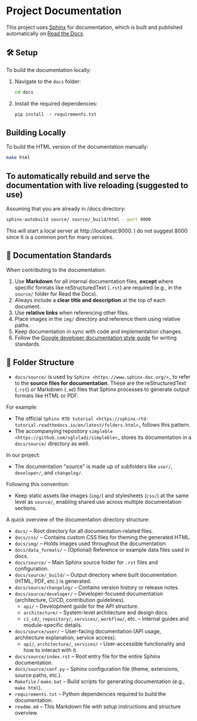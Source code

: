 # Project Documentation

This project uses [Sphinx](https://www.sphinx-doc.org/) for documentation, which is built and published automatically on [Read the Docs](https://readthedocs.org/).

## 🛠️ Setup

To build the documentation locally:

1. Navigate to the `docs` folder:

    ```bash
    cd docs
    ```

2. Install the required dependencies:

    ```bash
    pip install -r requirements.txt
    ```

## Building Locally

To build the HTML version of the documentation manually:

```bash
make html
```

## To automatically rebuild and serve the documentation with live reloading (suggested to use)
Assuming that you are already in /docs directory:

```bash
sphinx-autobuild source/ source/_build/html --port 9000
```

This will start a local server at http://localhost:9000. I do not suggest 8000 since it is a common port for many services.

## 📖 Documentation Standards

When contributing to the documentation:

1. Use **Markdown** for all internal documentation files, **except** where specific formats like reStructuredText (`.rst`) are required (e.g., in the `source/` folder for Read the Docs).
2. Always include a **clear title and description** at the top of each document.
3. Use **relative links** when referencing other files.
4. Place images in the `img/` directory and reference them using relative paths.
5. Keep documentation in sync with code and implementation changes.
6. Follow the [Google developer documentation style guide](https://developers.google.com/style) for writing standards.

## 📂 Folder Structure

- ``docs/source/`` is used by `Sphinx <https://www.sphinx-doc.org/>`_ to refer to the **source files for documentation**. These are the reStructuredText (``.rst``) or Markdown (``.md``) files that Sphinx processes to generate output formats like HTML or PDF.

For example:
- The official `Sphinx RTD tutorial <https://sphinx-rtd-tutorial.readthedocs.io/en/latest/folders.html>`_ follows this pattern.
- The accompanying repository `simpleble <https://github.com/sglvladi/simpleble>`_ stores its documentation in a ``docs/source/`` directory as well.

In our project:

- The documentation "source" is made up of subfolders like ``user/``, ``developer/``, and ``changelog/``.

Following this convention:
- Keep static assets like images (``img/``) and stylesheets (``css/``) at the same level as ``source/``, enabling shared use across multiple documentation sections.


A quick overview of the documentation directory structure:

- `docs/` – Root directory for all documentation-related files.
- `docs/css/` – Contains custom CSS files for theming the generated HTML.
- `docs/img/` – Holds images used throughout the documentation.
- `docs/data_formats/` – (Optional) Reference or example data files used in docs.
- `docs/source/` – Main Sphinx source folder for `.rst` files and configuration.
- `docs/source/_build/` – Output directory where built documentation (HTML, PDF, etc.) is generated.
- `docs/source/changelog/` – Contains version history or release notes.
- `docs/source/developer/` – Developer-focused documentation (architecture, CI/CD, contribution guidelines).
  - `api/` – Development guide for the API structure.
  - `architecture/` – System-level architecture and design docs.
  - `ci_cd/`, `repository/`, `services/`, `workflow/`, etc. – Internal guides and module-specific details.
- `docs/source/user/` – User-facing documentation (API usage, architecture explanation, service access).
  - `api/`, `architecture/`, `services/` – User-accessible functionality and how to interact with it.
- `docs/source/index.rst` – Root entry file for the entire Sphinx documentation.
- `docs/source/conf.py` – Sphinx configuration file (theme, extensions, source paths, etc.).
- `Makefile` / `make.bat` – Build scripts for generating documentation (e.g., `make html`).
- `requirements.txt` – Python dependencies required to build the documentation.
- `readme.md` – This Markdown file with setup instructions and structure overview.